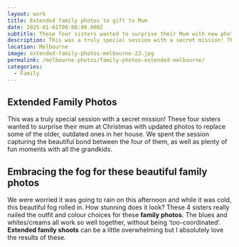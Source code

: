 ```yaml
---
layout: work
title: Extended family photos to gift to Mum
date: 2025-01-01T00:00:00.000Z
subtitle: These four sisters wanted to surprise their Mum with new photos of them and the grandkids
description: This was a truly special session with a secret mission! These four sisters wanted to surprise their mum at Christmas with updated photos
location: Melbourne
image: extended-family-photos-melbourne-23.jpg
permalink: /melbourne-photos/family-photos-extended-melbourne/
categories:
  - Family
---
```


## Extended Family Photos

This was a truly special session with a secret mission! These four sisters wanted to surprise their mum at Christmas with updated photos to replace some of the older, outdated ones in her house. We spent the session capturing the beautiful bond between the four of them, as well as plenty of fun moments with all the grandkids. 

## Embracing the fog for these beautiful family photos

We were worried it was going to rain on this afternoon and while it was cold, this beautiful fog rolled in. How stunning does it look? These 4 sisters really nailed the outfit and colour choices for these **family photos**. The blues and whites/creams all work so well together, without being ‘too-coordinated’. **Extended family shoots** can be a little overwhelming but I absolutely love the results of these.